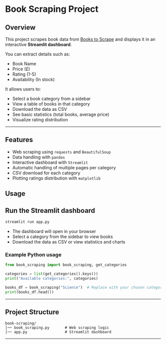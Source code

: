 # Book Scraping Project

## Overview

This project scrapes book data from [Books to Scrape](https://books.toscrape.com) and displays it in an interactive **Streamlit dashboard**.

You can extract details such as:

* Book Name
* Price (£)
* Rating (1-5)
* Availability (In stock)

It allows users to:

* Select a book category from a sidebar
* View a table of books in that category
* Download the data as CSV
* See basic statistics (total books, average price)
* Visualize rating distribution

---

## Features

* Web scraping using `requests` and `BeautifulSoup`
* Data handling with `pandas`
* Interactive dashboard with `Streamlit`
* Automatic handling of multiple pages per category
* CSV download for each category
* Plotting ratings distribution with `matplotlib`


## Usage
## Run the Streamlit dashboard

```bash
streamlit run app.py
```

* The dashboard will open in your browser
* Select a category from the sidebar to view books
* Download the data as CSV or view statistics and charts

### Example Python usage

```python
from book_scraping import book_scraping, get_categories

categories = list(get_categories().keys())
print("Available categories:", categories)

books_df = book_scraping("Science")  # Replace with your chosen category
print(books_df.head())
```

---

## Project Structure

```
book-scraping/
│── book_scraping.py       # Web scraping logic
│── app.py                 # Streamlit dashboard
```
---
